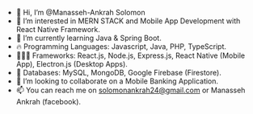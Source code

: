 - 👋 Hi, I’m @Manasseh-Ankrah Solomon
- 👀 I’m interested in MERN STACK and Mobile App Development with React Native Framework.
- 🌱 I’m currently learning Java & Spring Boot.
- 🔥 Programming Languages: Javascript, Java, PHP, TypeScript.
- 👨🏽‍💻 Frameworks: React.js, Node.js, Express.js, React Native (Mobile App), Electron.js (Desktop Apps).
- 💯 Databases: MySQL, MongoDB, Google Firebase (Firestore).
- 💞️ I’m looking to collaborate on a Mobile Banking Application.
- 📫 You can reach me on solomonankrah24@gmail.com or Manasseh Ankrah (facebook).

<!---
Manasseh-Ankrah/Manasseh-Ankrah is a ✨ special ✨ repository because its `README.md` (this file) appears on your GitHub profile.
You can click the Preview link to take a look at your changes.
--->
